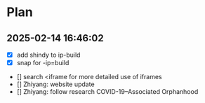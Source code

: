 # Plan

## 2025-02-14 16:46:02

- [x] add shindy to ip-build
- [x] snap for -ip=build
- [] search <iframe for more detailed use of iframes
- [] Zhiyang: website update
- [] Zhiyang: follow research COVID-19–Associated Orphanhood
